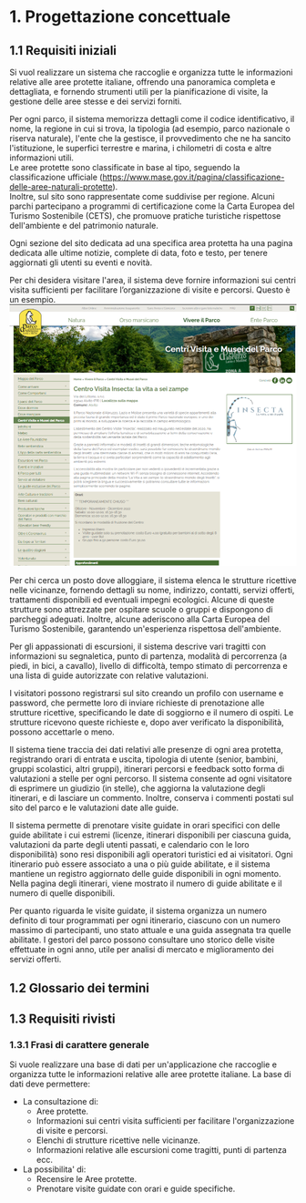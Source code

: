 # 1. Progettazione concettuale

## 1.1 Requisiti iniziali
Si vuol realizzare un sistema che raccoglie e organizza tutte le informazioni relative alle aree 
protette italiane, offrendo una panoramica completa e dettagliata, e fornendo strumenti utili 
per la pianificazione di visite, la gestione delle aree stesse e dei servizi forniti. 

Per ogni parco, il sistema memorizza dettagli come il codice identificativo, il nome, la regione 
in cui si trova, la tipologia (ad esempio, parco nazionale o riserva naturale), l'ente che la 
gestisce, il provvedimento che ne ha sancito l'istituzione, le superfici terrestre e marina, i 
chilometri di costa e altre informazioni utili. <br/>
Le aree protette sono classificate in base al tipo, seguendo la classificazione ufficiale 
(https://www.mase.gov.it/pagina/classificazione-delle-aree-naturali-protette). <br/>
Inoltre, sul sito sono rappresentate come suddivise per regione. Alcuni parchi partecipano a 
programmi di certificazione come la Carta Europea del Turismo Sostenibile (CETS), che 
promuove pratiche turistiche rispettose dell'ambiente e del patrimonio naturale. 

Ogni sezione del sito dedicata ad una specifica area protetta ha una pagina dedicata alle 
ultime notizie, complete di data, foto e testo, per tenere aggiornati gli utenti su eventi e 
novità.  

Per chi desidera visitare l'area, il sistema deve fornire informazioni sui centri visita sufficienti 
per facilitare l’organizzazione di visite e percorsi. Questo è un esempio.
![Test](./img/esame_progettazione_requisiti.png)

Per chi cerca un posto dove alloggiare, il sistema elenca le strutture ricettive nelle vicinanze, 
fornendo dettagli su nome, indirizzo, contatti, servizi offerti, trattamenti disponibili ed 
eventuali impegni ecologici. Alcune di queste strutture sono attrezzate per ospitare scuole o 
gruppi e dispongono di parcheggi adeguati. Inoltre, alcune aderiscono alla Carta Europea 
del Turismo Sostenibile, garantendo un'esperienza rispettosa dell'ambiente. 

Per gli appassionati di escursioni, il sistema descrive vari tragitti con informazioni su 
segnaletica, punto di partenza, modalità di percorrenza (a piedi, in bici, a cavallo), livello di 
difficoltà, tempo stimato di percorrenza e una lista di guide autorizzate con relative 
valutazioni. 

I visitatori possono registrarsi sul sito creando un profilo con username e password, che 
permette loro di inviare richieste di prenotazione alle strutture ricettive, specificando le date 
di soggiorno e il numero di ospiti. Le strutture ricevono queste richieste e, dopo aver 
verificato la disponibilità, possono accettarle o meno. 

Il sistema tiene traccia dei dati relativi alle presenze di ogni area protetta, registrando orari di 
entrata e uscita, tipologia di utente (senior, bambini, gruppi scolastici, altri gruppi), itinerari 
percorsi e feedback sotto forma di valutazioni a stelle per ogni percorso. Il sistema consente 
ad ogni visitatore di esprimere un giudizio (in stelle), che aggiorna la valutazione degli 
itinerari, e di lasciare un commento. Inoltre, conserva i commenti postati sul sito del parco e 
le valutazioni date alle guide.

Il sistema permette di prenotare visite guidate in orari specifici con delle guide abilitate i cui 
estremi (licenze, itinerari disponibili per ciascuna guida, valutazioni da parte degli utenti 
passati, e calendario con le loro disponibilità) sono resi disponibili agli operatori turistici ed ai 
visitatori. Ogni itinerario può essere associato a una o più guide abilitate, e il sistema 
mantiene un registro aggiornato delle guide disponibili in ogni momento. Nella pagina degli 
itinerari, viene mostrato il numero di guide abilitate e il numero di quelle disponibili. 

Per quanto riguarda le visite guidate, il sistema organizza un numero definito di tour 
programmati per ogni itinerario, ciascuno con un numero massimo di partecipanti, uno stato 
attuale e una guida assegnata tra quelle abilitate. I gestori del parco possono consultare uno 
storico delle visite effettuate in ogni anno, utile per analisi di mercato e miglioramento dei 
servizi offerti. 

## 1.2 Glossario dei termini




## 1.3 Requisiti rivisti

### 1.3.1 Frasi di carattere generale
Si vuole realizzare una base di dati per un'applicazione che raccoglie e organizza tutte le informazioni relative alle aree protette italiane.
La base di dati deve permettere:
- La consultazione di:
    - Aree protette.
    - Informazioni sui centri visita sufficienti per facilitare l'organizzazione di visite e percorsi.
    - Elenchi di strutture ricettive nelle vicinanze.
    - Informazioni relative alle escursioni come tragitti, punti di partenza ecc.
- La possibilita' di:
    - Recensire le Aree protette.
    - Prenotare visite guidate con orari e guide specifiche. 